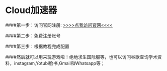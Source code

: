 # Cloud加速器

####第一步：访问官网注册:      [>>>>点我访问官网<<<<](https://www.cloudoys.com)

####第二步：免费注册账号

####第三步：根据教程完成配置

####然后就可以用来玩游戏啦！绝地求生国际服等，也可以访问谷歌查询学术资料，instagram,Yotubi脸书,Gmail和Whatsapp等；

